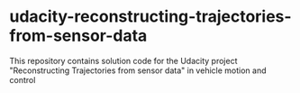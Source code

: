 # udacity-reconstructing-trajectories-from-sensor-data
This repository contains solution code for the Udacity project "Reconstructing Trajectories from sensor data" in vehicle motion and control 
